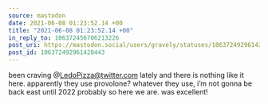 ```yaml
---
source: mastodon
date: 2021-06-08 01:23:52.14 +00
title: "2021-06-08 01:23:52.14 +00"
in_reply_to: 106372456706213226
post_uri: https://mastodon.social/users/gravely/statuses/106372492961428443
post_id: 106372492961428443
---
```

been craving @LedoPizza@twitter.com lately and there is nothing like it here. apparently they use provolone? whatever they use, i’m not gonna be back east until 2022 probably so here we are. was excellent!


